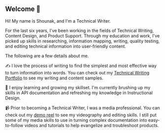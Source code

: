 ## Welcome 👋
Hi! My name is Shounak, and I'm a Technical Writer. 

For the last six years, I've been working in the fields of Technical Writing, Content Design, and Product Support. Through my education and work, I've picked up skills in researching, information mapping, writing, quality testing, and editing technical information into user-friendly content.

The following are a few details about me.

✍ I love the process of writing to find the simplest and most effective way to turn information into words. You can check out my [Technical Writing Portfolio](https://github.com/shounakgly/technical-writing-portfolio#technical-writing-portfolio) to see my writing and content samples.

🌱 I enjoy learning and growing my skillset. I'm currently brushing up my skills in API documentation and refreshing my knowledge in Instructional Design.

📹 Prior to becoming a Technical Writer, I was a media professional. You can check out my [demo reel](https://vimeo.com/176694314) to see my videography and editing skills. I still put some of my media skills to use in turning complex documentation into easy-to-follow videos and tutorials to help evangelize and troubleshoot products.
